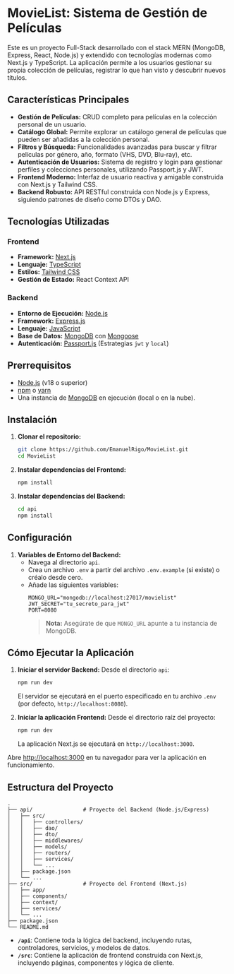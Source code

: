 # MovieList: Sistema de Gestión de Películas

Este es un proyecto Full-Stack desarrollado con el stack MERN (MongoDB, Express, React, Node.js) y extendido con tecnologías modernas como Next.js y TypeScript. La aplicación permite a los usuarios gestionar su propia colección de películas, registrar lo que han visto y descubrir nuevos títulos.

## Características Principales

- **Gestión de Películas:** CRUD completo para películas en la colección personal de un usuario.
- **Catálogo Global:** Permite explorar un catálogo general de películas que pueden ser añadidas a la colección personal.
- **Filtros y Búsqueda:** Funcionalidades avanzadas para buscar y filtrar películas por género, año, formato (VHS, DVD, Blu-ray), etc.
- **Autenticación de Usuarios:** Sistema de registro y login para gestionar perfiles y colecciones personales, utilizando Passport.js y JWT.
- **Frontend Moderno:** Interfaz de usuario reactiva y amigable construida con Next.js y Tailwind CSS.
- **Backend Robusto:** API RESTful construida con Node.js y Express, siguiendo patrones de diseño como DTOs y DAO.

## Tecnologías Utilizadas

### Frontend

- **Framework:** [Next.js](https://nextjs.org/)
- **Lenguaje:** [TypeScript](https://www.typescriptlang.org/)
- **Estilos:** [Tailwind CSS](https://tailwindcss.com/)
- **Gestión de Estado:** React Context API

### Backend

- **Entorno de Ejecución:** [Node.js](https://nodejs.org/)
- **Framework:** [Express.js](https://expressjs.com/)
- **Lenguaje:** [JavaScript](https://developer.mozilla.org/es/docs/Web/JavaScript)
- **Base de Datos:** [MongoDB](https://www.mongodb.com/) con [Mongoose](https://mongoosejs.com/)
- **Autenticación:** [Passport.js](http://www.passportjs.org/) (Estrategias `jwt` y `local`)

## Prerrequisitos

- [Node.js](https://nodejs.org/en/) (v18 o superior)
- [npm](https://www.npmjs.com/) o [yarn](https://yarnpkg.com/)
- Una instancia de [MongoDB](https://www.mongodb.com/try/download/community) en ejecución (local o en la nube).

## Instalación

1.  **Clonar el repositorio:**

    ```bash
    git clone https://github.com/EmanuelRigo/MovieList.git
    cd MovieList
    ```

2.  **Instalar dependencias del Frontend:**

    ```bash
    npm install
    ```

3.  **Instalar dependencias del Backend:**
    ```bash
    cd api
    npm install
    ```

## Configuración

1.  **Variables de Entorno del Backend:**
    - Navega al directorio `api`.
    - Crea un archivo `.env` a partir del archivo `.env.example` (si existe) o créalo desde cero.
    - Añade las siguientes variables:
      ```env
      MONGO_URL="mongodb://localhost:27017/movielist"
      JWT_SECRET="tu_secreto_para_jwt"
      PORT=8080
      ```
      > **Nota:** Asegúrate de que `MONGO_URL` apunte a tu instancia de MongoDB.

## Cómo Ejecutar la Aplicación

1.  **Iniciar el servidor Backend:**
    Desde el directorio `api`:

    ```bash
    npm run dev
    ```

    El servidor se ejecutará en el puerto especificado en tu archivo `.env` (por defecto, `http://localhost:8080`).

2.  **Iniciar la aplicación Frontend:**
    Desde el directorio raíz del proyecto:
    ```bash
    npm run dev
    ```
    La aplicación Next.js se ejecutará en `http://localhost:3000`.

Abre [http://localhost:3000](http://localhost:3000) en tu navegador para ver la aplicación en funcionamiento.

## Estructura del Proyecto

```
.
├── api/                # Proyecto del Backend (Node.js/Express)
│   ├── src/
│   │   ├── controllers/
│   │   ├── dao/
│   │   ├── dto/
│   │   ├── middlewares/
│   │   ├── models/
│   │   ├── routers/
│   │   ├── services/
│   │   └── ...
│   ├── package.json
│   └── ...
├── src/                # Proyecto del Frontend (Next.js)
│   ├── app/
│   ├── components/
│   ├── context/
│   ├── services/
│   └── ...
├── package.json
└── README.md
```

- **`/api`**: Contiene toda la lógica del backend, incluyendo rutas, controladores, servicios, y modelos de datos.
- **`/src`**: Contiene la aplicación de frontend construida con Next.js, incluyendo páginas, componentes y lógica de cliente.
